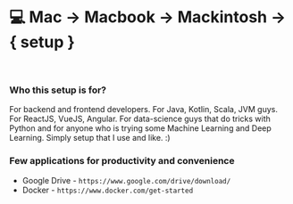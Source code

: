 # 💻 Mac -> Macbook -> Mackintosh -> { setup }

<BR>

### Who this setup is for? 
For backend and frontend developers. For Java, Kotlin, Scala, JVM guys. For ReactJS, VueJS, Angular. For data-science guys that do tricks with Python and for anyone who is trying some Machine Learning and Deep Learning. Simply setup that I use and like. :) 

### Few applications for productivity and convenience
- Google Drive - `https://www.google.com/drive/download/`
- Docker - `https://www.docker.com/get-started`
